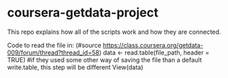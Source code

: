 coursera-getdata-project
========================

This repo explains how all of the scripts work and how they are connected.

Code to read the file in: (#source https://class.coursera.org/getdata-009/forum/thread?thread_id=58)
data <- read.table(file_path, header = TRUE) #if they used some other way of saving the file than a default write.table, this step will be different
    View(data)
    
 
